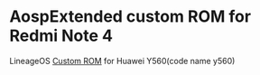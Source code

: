 AospExtended custom ROM for Redmi Note 4
==============================

LineageOS [Custom ROM](https://beebom.com/best-custom-roms-android-phones/) for Huawei Y560(code name y560)


